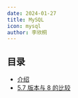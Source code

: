 ```yaml
---
date: 2024-01-27
title: MySQL
icon: mysql
author: 李欣桐
---
```


## 目录

- [介绍](intro.md)
- [5.7 版本与 8 的比较](compare.md)
